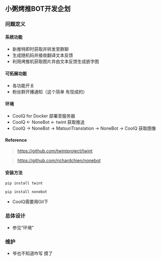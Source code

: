 ## 小粥烤推BOT开发企划

### 问题定义

#### 系统功能
- 新推特即时获取并转发至群聊
- 生成随机码并接收翻译文本反馈
- 利用烤推机获取图片并由文本反馈生成嵌字图

#### 可拓展功能
- 各功能开关
- 粉丝群开播通知（这个简单 有现成的）

#### 环境
- CoolQ for Docker 部署至服务器
- CoolQ <- NoneBot <- twint 获取推送
- CoolQ -> NoneBot -> MatsuriTranslation -> NoneBot -> CoolQ 获取图像

#### Reference

> https://github.com/twintproject/twint

> https://github.com/richardchien/nonebot

#### 安装方法

`pip install twint`

`pip install nonebot`

- CoolQ需要用Git下

### 总体设计

- 参见“环境”

### 维护

- 爷也不知道咋写 摸了